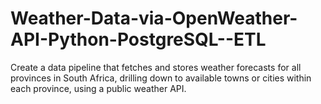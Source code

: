 # Weather-Data-via-OpenWeather-API-Python-PostgreSQL--ETL
Create a data pipeline that fetches and stores weather forecasts for all provinces in South Africa, drilling down to available towns or cities within each province, using a public weather API.
